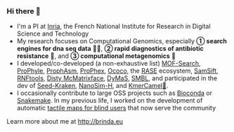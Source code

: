 ### Hi there 👋

- I'm a PI at [Inria](https://www.inria.fr/en/), the French National Institute for Research in Digital Science and Technology
- My research focuses on Computational Genomics, especially **① search engines for dna seq data** 🔎🧬, **② rapid diagnostics of antibiotic resistance** 🧫, and **③ computational metagenomics** 🦠
- I developed/co-developed (a non-exhaustive list) [MOF-Search](http://github.com/karel-brinda/mof-search), [ProPhyle](https://github.com/prophyle/prophyle), [ProphAsm](http://github.com/prophyle/prophasm), [ProPhex](http://github.com/prophyle/prophex), [Ococo](http://github.com/karel-brinda/ococo), the [RASE](https://github.com/c2-d2/rase-supplement) ecosystem, [SamSift](http://github.com/karel-brinda/samsift), [RNFtools](http://github.com/karel-brinda/rnftools), [Disty McMatrixface](http://github.com/c2-d2/disty), [DyMaS](http://github.com/karel-brinda/dymas), [SMBL](http://github.com/karel-brinda/smbl), and participated in the dev of [Seed-Kraken](https://seed-kraken.readthedocs.io/en/latest/), [NanoSim-H](https://github.com/karel-brinda/nanosim-h), and [KmerCamel🐫](https://github.com/GordonHoklinder/kmercamel).
- I occasionally contribute to large OSS projects such as [Bioconda](http://bioconda.github.io/) or [Snakemake](https://snakemake.readthedocs.io/). In my previous life, I worked on the development of automatic [tactile maps for blind users](https://hapticke.mapy.cz/?lang=en) that now serve the community

Learn more about me at http://brinda.eu


<!--
**karel-brinda/karel-brinda** is a ✨ _special_ ✨ repository because its `README.md` (this file) appears on your GitHub profile.

Here are some ideas to get you started:

- 🔭 I’m currently working on ...
- 🌱 I’m currently learning ...
- 👯 I’m looking to collaborate on ...
- 🤔 I’m looking for help with ...
- 💬 Ask me about ...
- 📫 How to reach me: ...
- 😄 Pronouns: ...
- ⚡ Fun fact: ...
-->
